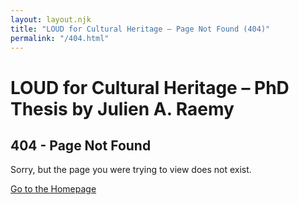 ```yaml
---
layout: layout.njk
title: "LOUD for Cultural Heritage – Page Not Found (404)"
permalink: "/404.html"
---
```


# LOUD for Cultural Heritage – PhD Thesis by Julien A. Raemy

## 404 - Page Not Found

Sorry, but the page you were trying to view does not exist.

[Go to the Homepage](/)